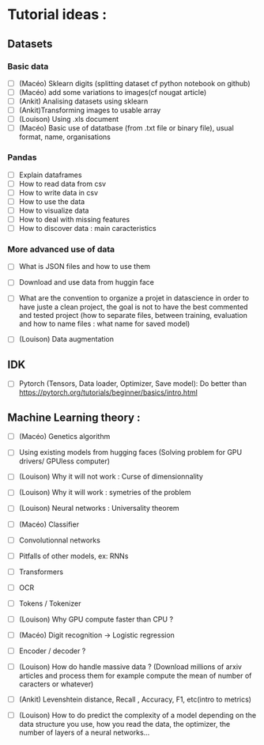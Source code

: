 # Tutorial ideas :

## Datasets

### Basic data
 - [ ] (Macéo) Sklearn digits (splitting dataset cf python notebook on github)
 - [ ] (Macéo) add some variations to images(cf nougat article)
 - [ ] (Ankit) Analising datasets using sklearn
 - [ ] (Ankit)Transforming images to usable array
 - [ ] (Louison) Using .xls document
 - [ ] (Macéo) Basic use of datatbase (from .txt file or binary file), usual format, name, organisations

### Pandas 
 - [ ] Explain dataframes
 - [ ] How to read data from csv
 - [ ] How to write data in csv
 - [ ] How to use the data
 - [ ] How to visualize data
 - [ ] How to deal with missing features
 - [ ] How to discover data : main caracteristics

### More advanced use of data
 - [ ] What is JSON files and how to use them 
 - [ ] Download and use data from huggin face
 - [ ] What are the convention to organize a projet in datascience in order to have juste a clean project, the goal is not to have the best commented and tested project (how to separate files, between training, evaluation and how to name files : what name for saved model)
 - [ ] (Louison) Data augmentation



## IDK
 - [ ] Pytorch (Tensors, Data loader, Optimizer, Save model): Do better than https://pytorch.org/tutorials/beginner/basics/intro.html



## Machine Learning theory :
 - [ ] (Macéo) Genetics algorithm
 - [ ] Using existing models from hugging faces (Solving problem for GPU drivers/ GPUless computer)
 - [ ] (Louison) Why it will not work : Curse of dimensionnality 
 - [ ] (Louison) Why it will work : symetries of the problem
 - [ ] (Louison) Neural networks : Universality theorem
 - [ ] (Macéo) Classifier
 - [ ] Convolutionnal networks
 - [ ] Pitfalls of other models, ex: RNNs
 - [ ] Transformers
 - [ ] OCR
 - [ ] Tokens / Tokenizer
 - [ ] (Louison) Why GPU compute faster than CPU ?
 - [ ] (Macéo) Digit recognition -> Logistic regression
 - [ ] Encoder / decoder ?
 - [ ] (Louison) How do handle massive data ? (Download millions of arxiv articles and process them for example compute the mean of number of caracters or whatever)
 - [ ] (Ankit) Levenshtein distance, Recall , Accuracy, F1, etc(intro to metrics)
 - [ ] (Louison) How to do predict the complexity of a model depending on the data structure you use, how you read the data, the optimizer, the number of layers of a neural networks...

